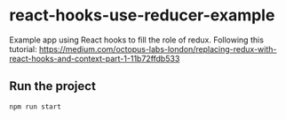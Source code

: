 # react-hooks-use-reducer-example
Example app using React hooks to fill the role of redux. Following this tutorial: https://medium.com/octopus-labs-london/replacing-redux-with-react-hooks-and-context-part-1-11b72ffdb533

## Run the project

```npm run start```
